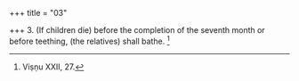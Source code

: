 +++
title = "03"

+++
3. (If children die) before the completion of the seventh month or before teething, (the relatives) shall bathe. [^3] 


[^3]:  Viṣṇu XXII, 27.
